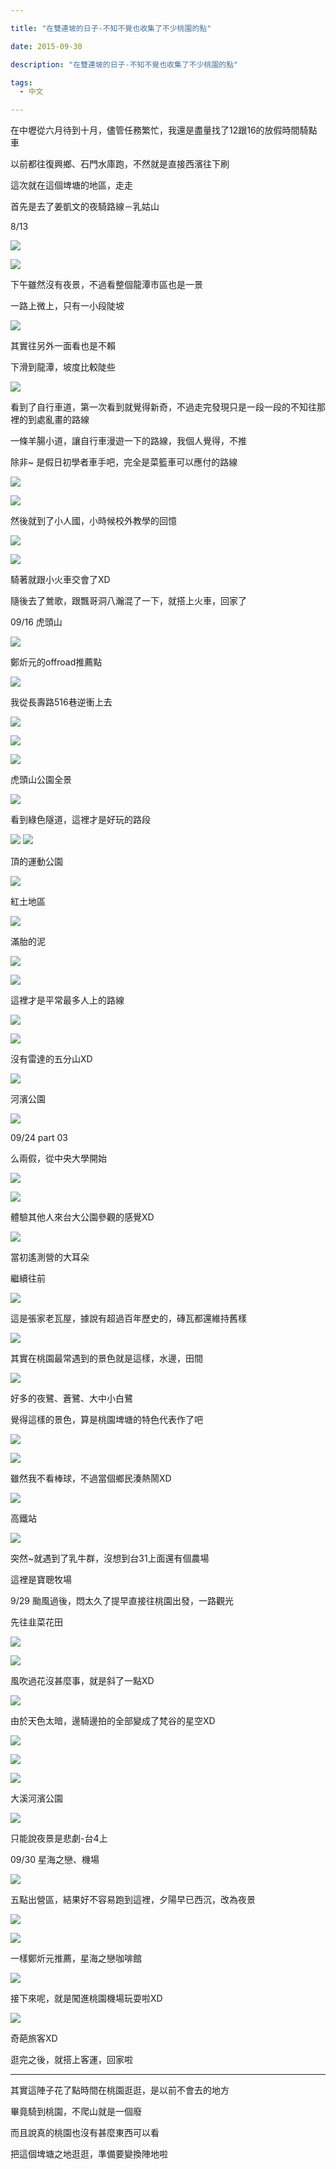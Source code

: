 ```yaml
---

title: "在雙連坡的日子-不知不覺也收集了不少桃園的點"

date: 2015-09-30

description: "在雙連坡的日子-不知不覺也收集了不少桃園的點"

tags:
  - 中文

---
```


在中壢從六月待到十月，儘管任務繁忙，我還是盡量找了12跟16的放假時間騎點車  

以前都往復興鄉、石門水庫跑，不然就是直接西濱往下刷  

  

這次就在這個埤塘的地區，走走  

  

  

首先是去了姜凱文的夜騎路線－乳姑山  

  

8/13  

  

![](https://lh3.googleusercontent.com/S4FBstOvKcowkZwwN9b3boBCmX4QImZk4U8ffEzoda7_lNARhUXZKAExpQGPLRcOmtTZvb4Zndt8mJNmtXbIyszJur8ELncWGN1VgmrzTxZZmKnEQSGRnVWjBqI4o_Uv7ec9OfKdL939Kxp3othchNUgNyQys_MrgRcHZoV4VyNxAxQb1dqQJ1Fy8wCTWuJINY_4Uzcm2G8vCkjdEm9Nn8l4wA6ceyYPzWqdOerTUTE99uLd-7eBMDPWxt38Gt8ltSRUrcr7xZ3NhWLkyyrjFA5avxSACzA-WdN32PmW6EUwafMBotnqyzLBaDrd_pZsXNgWHza3dz0I54IOAFMk_QezzLv7CvpvnQOfYIR9GlTIY0h67Tgjdx0n9n9LkUW2YY6YYMZSyJIIuox0Z_QKpa3qQ1lCBRbJLv1bPmSVLXVnClumCRRI4PNn2yon-ziBNChgY0Yj6nrNVpNZBDx2QVjcUXkpxusiHnPJcjYrs6uv0b1Ftd3UkUYIrMEdO5SZMkAaPOSb-MOu7_xeo2bgVofv4YhiVr68SROp96NaujE=w1366-h435-no)

  

![](https://lh3.googleusercontent.com/gw_NVTGLXGiVP_EWrBIfA2hEXkE3kusomsluCrnEJ7oHqxzcMw1KooKxu0NJR5RssWTzvNSxRqlvZtADkvA6eww3Ip95g-mcXTl3UOZTA0lMjeL3zlOnL6uR3yGzQqIr_WSx20PaeDqbSe-8kTBrcJ_k3LJD-Mi3yDAVWx0owg3sqIa5A-dn6DYFORHW3WgN_lwWNFNv6cwwwGvC5bibbXOBE5Y7_oGJgpDGk_n-pY3kNPCe1S5ell61Wf9BtVwmESsFkJthfntQNk0oy7Fyqyx6b-RR-c_GWXv-Qk0luW2yWCAc91T2NvGFmMALU6bb6_9Et-u_8eMsnx2d9uLD7HHn50bkCfDKETRrr_IZAz8IeXCxLgUU9bZhA5D6muEy0oQPtIkQgZjZH02gxmJdrESdb940Rv1YaqjRdwikSJ9tslj-v6mmZRJmY92lwvOSF3nTnKFWNMpWpIMlyg04qMaR9mQWyh7mFUAsoY03ZFPSxwqrtykq_oAyZ82x6n0f4fADOucL5u7c3PqHR-1YCeaOBvxiDXVWv1lyzqfmMU0=w871-h653-no)

  

下午雖然沒有夜景，不過看整個龍潭市區也是一景  

  

一路上微上，只有一小段陡坡  

  

![](https://lh3.googleusercontent.com/xSMmJd3mQ8QfQJgnOAI25GswKDqIgxAtsqJyyxfGwMMYHXSKu5CI064VEaXPyyBqSuuDUHmWqc1dXzWDkhaz8_wiaGOUT7QV-13ZAy8Y7obaueBaD6eHqOwZ1HW7W01Gc0K6HzlKu9RYHiK4NAchQo2OoC0cpI1o_pwPZgxD8ZZLZ27X-CbHIQJh255zeNfA-M0weOWSshxM_q8cxz8IITfSiU89HgRCE2hIMTQp7cGqkgMIPHesYpfgsWulqR4DpmOASI0jE_px8fbVZmZHJUTamylO_i6ciJyYb8cihGINmvunsU8mNnR6z3HrUmhCNKY56bvdUQJFmsPpZ6uoysY4tOXBknk9bVdgHlxfbRL1LAQZN48dx9Hdc0S6FohykW156M84vfcRij7BX7YtLaMGf7ZVjq43HNQuaRPtFRY65UkdAGGF81pZzWoQ3y8rnwgnk7mOUXuLlEMQO9kY8GymcwDc7XFa5YkbC0CBMHOk0O9OSRPE6txdUOkgl5TNL9GSufk8FsTZleaVUjJ3IDVI4x8I9fYN4-7yAr0ygLY=w871-h653-no)
  

  

  

其實往另外一面看也是不賴  

  

下滑到龍潭，坡度比較陡些  

  

![](https://lh3.googleusercontent.com/gBUnnm3RO06_iTI4fzKA-iVhgchZc1xvTM6jXAp3SJ_Pn6tIEcH-A2spFirAintPdBeRqk4Z_gvljBYVnpUnvs6u-_gVQniEwk-DdZfPIUfd9kvCXVz9BGY1BpEFnOZfpHu7-Kfazua5kCCIFDy1RbNOBn0i_yemO0OhctLe04SVG0J3nCeoi_aZz0inanTTHTVz5kDGPu2im001UMIsyl1qqTTJZgUtNrQAU0RA-iaJnHnfqABc8pcc-wDdjerVPhL47uMQA7GSCIpH4rbTZdcReG9-CGYtijGXwztZJkRD7ZQK0RynWLsRmZXP72ExFQDImemTzYqiyZsxtLNMBcPBwsp-AweTQXjbRoOJ-k2wrld2DANtrpsiY8kL76-yoiTxCBmOps9e9EX95Y5FVPjb3In5AaIU6ByYaIQKqyHAd5xvKxWr9l8fiwtYdIAi0LPl_31sAdtPDwoeZJBPZ2h-Cb-ECGGrWcXXFhlTLCLM7acghxYk1ed3EsYreRkkWfInBC2NGMbkBcvy_toCzbYL0JI-waOXzU9O79ZW4Zw=w490-h653-no)

  

  

看到了自行車道，第一次看到就覺得新奇，不過走完發現只是一段一段的不知往那裡的到處亂畫的路線  

  

一條羊腸小道，讓自行車漫遊一下的路線，我個人覺得，不推  

  

除非~ 是假日初學者車手吧，完全是菜籃車可以應付的路線  

  

![](https://lh3.googleusercontent.com/4helk-XW7M-ePUa2uu1qpBgkXy_dKMJhFM-4q5DojdNkrVPJxRjgbD4Np8cezqkC_ZV2oWYZRypGkUnOpW1WA8V059tRmRMQvUNYOB1ONIdlusw79htNgxn8XWZUdunh-1W_ssmSfeOQMxyHtVxJRtLeSf6_3iTaTATPoGK0JyX7nfG3tnYc1UX6pN7_BrO43NZ9RHzX_JrD3vXmbJcZgFm0kbn5k0MUlU3q8pEkVUq_myLy51lhR2F2r3W_hKJebkSK3rtu1MiTPRyAT5Fpy6qvKLIK1EDU6-iyi3uHoy5zFfiiaNnCM82EAscQ2qfnyfYwJ8OncuELWmj8hAyP8EGdJ08bPAgtS5DTkTCQTazDWWW3xcTIJQpJBB5Z96Vok-oayKiVDam1tJLvh6879xK3BI4lt3hSmv-9zSDX0r2IQJRGkIyKz6ebOKimizrTexW3mlq8H7tYyY2PW-rbPooI027oFv3iaAypu04zmC9tnVRAdCm-OrCgHQlaC2UtYNCwC_iycfKAIrebkQdtACnv54lrnOjaYYido1Lvovc=w490-h653-no)

![](https://lh3.googleusercontent.com/m1xdGnOqR2G80KPQZh-OFH2TKRYQb-XtbnY-0rWfT4iJLyVoxY4eTr8kJKhn8iqc4vB3wenuV06HSZ4vh3zudw6wipMvnzuxNEqWFUpeGXmK3YoVtdbi6qMHPAmf5gtbqX7Z-SruLzzRM2lqiYUQp6PRAlBjppkEyBRTbEmUgRij2Y_yxnI8YIF-RxUhJDWBgv20AnK_DqmndUqayykTsh6obT2q5ENmwBOoc2rW-WUjqcSeB0tMnN6zRdYzZTpotgiq0nZZAj4PQrwht-_j0Yb7koKNHulCEmg1aqUZXaAEc2CTWSuDyNzGXBvcRE6v-LWQ__VYM0xXPFKAgwuJ7KIQamp2MDn-bK2JpCyf8ryScbkuz-AYOiGuY_QnFhoT6-cgOAueyfhvp_9OPNqzKfs9WGdhWHwp62mw-fiZ8qshABsCEd8wxL4Fh1Pwgkr4hrj04NCUN0inixSNPXbQIxOsFzRHHOl1k0bYyQS88Cy7kpteD4lRT4XUK894TsvGgxh5gV6Or_EJPZErWVn04qcq6sPXR4mQ89ob_AVcu-s=w871-h653-no)

  

  

然後就到了小人國，小時候校外教學的回憶  

  

![](https://lh3.googleusercontent.com/_WpvLGHlHjBioWqaPq7NMSuvjxJPfRpEDDTgUMiIUXJ0fveCdXB7pRSMS4RTQBMef0ttJEAuw2Cr04OIO7D2rxFIde5us-3XjorENiNzLVpk491gTGGZ85R48MsLHFxnyjxai6n-6mSzXhwyJLRUMSkNNf4cEiSNzWUZ42dNI7Wa-fZSqpHeWphyJIxnx4CcFM13M2K-uFLWKKfzLuRlC7gbi0i4M5w8_QGp6BUUlpYaLXQwlLTKNG7Ag1JPMt89pyy7vPw2kHwvX49ZEPY2WB0e--qY64COZCZ_lGHjwMSNLMUvr67ZFjt41cF0-fSHGESO47K3-oTnS7bQ-NPOv5kHusVRbqVOM9n0E7fRNyLh1uW8LJelIG6gacK_8TFyjFcPwfcV1V_jCriI1aUqpGG0Qo7m9ghV57ioW02m5h3n8Fvn3p-VCfknu1EXLhD1Ksh_M4gRXxhfz66cviaT1tvfR-TRQfW_CvJLqyd8aBb7ixB_WqbJSFRH6q0KMDwDt6U-wwiZ48ct_exxxp-Dwns2QgLPmO7FrckqGPiJaA8=w490-h653-no)

  

  

![](https://lh3.googleusercontent.com/G28YJtwU2RwdJ514cJ1yM9yTz9rglFEXuWnf05Y250gheP_f7M7MybXNbVUHYMmNWclNpNdEu5YQRP4Xw8FAU9clr9bkLavlplhIDr2mZJx-pIQrGsZNOBDh1GTxlYriBjBPj_JAmh1jMBMYWd3Hdd0IHjdG48UtUVYHvrXbeixHGS-dRe983q92gzh7lUDhSNT6OJ4ewxkjdNazpZ87pWOEA6TBF5laFUCu3zHLJuv_SYQ5tYcXuiYksiKTXkZpC-_T11NZjVPNNuG9zviVP-yHetIJLZc11wzUTdjUnSm5gNoL1v3a08PUXtFS9PB5bsZnWtkvKwBXY54gSnXo-G6pYiXMKRf-aVwbrYWdfE7k-BKUvKCmioxwVl1serMLj0xeLqM1ROvHEaCUczC9vPJ0yGdewiZotGiJ3b-rhkcGr9_Wq5eO3YNZ1SR7G2rz57rW35Jm9vpe86YXbg7EPD-L37SPk9_tCmt4omTzdQ0KiJjL2VoK0gq1wMJs2pCwpd09QNTDjRzoEwLs8uLx_hHdC1DM1skM46R49oLMGcM=w871-h653-no)

  

  

騎著就跟小火車交會了XD  

  

隨後去了鶯歌，跟飄哥洞八瀚混了一下，就搭上火車，回家了  

  

09/16 虎頭山  

  

![](https://lh3.googleusercontent.com/0G-awblMQa__oSnSVqwnYMYHUHrkzvI5Gn5bEaFLKUqeO-zU7aKn8qm7p0kbcmirgUQdthmNlf2FS9wEnY9UJoBBbrS0sK3jDNIyF9igbUe-EO6qtgGlE5nxOrNVVhZ3M3CON_UB5a_xkffD6eAyKjiixJLtyS2b3exPM4qCG-GNOBJw5zAqfpS8wXWwxrPQ3Z_DNM9ZripaWkzttO8kwKUoMl8vQtRFwD2NcY8VkosWlF7dhFn_dhzrJ4zrbHdZ930WUamkG6zl_-Kc5HuO9sLWEkT7x5qUjlC5wQ7fGzVEHR1NMra77J_ZyRtA3TwQ8zIQK__5QjxdO_zVKEW_lSb_6IOcUuOSxc_gLaAykRP_tjyfI_ORZVWxZCbUKezDQvDZx0kMaRqYyTSbzY04oKFx-fybSG1uPVVYGJ5Y1Rx_8sgWu27kRrZxFTeXE0SWBkIttXa8oCncoKB60vBrVyPuYictX6a1rLSIzfYLiAJnjoVee1bjOHIkaD7oWzjZuYpYVp4hk1b0DpuZjBRLq1HphC0sazQUC-7Gg7DwkPk=w490-h653-no)

  

  

鄭炘元的offroad推薦點  

  

![](https://lh3.googleusercontent.com/VOLS80ACXbpJlKI1H16_7-VehzkifACnucA4F05vkZ1JV5vyokcDkaugJGxRAFT6AvvvUDwTOAU-ULGL_5esFUvqQ0cB-1bWSRqqa_H1YHh-1y_GQyaaLXfjmtHTnCAsxZOH0z2IbR501SkcEOE89lKNZyqEiM91ws-ScgXbf5bGPW2FiA-L7_LW0QucUPPcmJEyYYWK_TsPP6ErW34Pu3J8c-c9g4ilJRjwntWmhB7MgcjVsJVrSdtxKKDaQZNG_INLhYk6yuNp_NUv_aXBRcg3y6KZb1p5nnCcnGYKMH4oW4VshIevMMn1_cczu7ZV2mNIzzkqkd_CvdaDb2zRp6VVPiJVIRz-1Fqz8na_istSD6mDTP8dOxMBIVH_QgyhpQRzOo953LJiBq2pVFNbAvLWWaenvIqumKIOZ1fIresMsETmx7WAqA7fInH4dIqg_3FXMusaed_X9kFX4LCQdAAHOJ3HnXpITK170SGNwL9ZQwHvW1O-m6JDcHkr8shJUGhZzDlgIqPpVRVJzS9cNxW9GlEeSpvHLRIssUrb6mk=w490-h653-no)

  

  

我從長壽路516巷逆衝上去  

  

![](https://lh3.googleusercontent.com/Ax7nwj3Pu-XYp619MHP9_scW9CQGgLF--pjvzoMcq_7b8-FN8CfA12OGU0zlZtEQX1wxW3DM9n63U1mgLngq-ru4AJKVMIBwFjPiCa2MN80NIqVQfLp2vnp5saWFWXbB04AD_AEj-AFaKd7edjR_nYqmcocn-AvtMol_U5fCdeMovzu7lrmSaqMbei192XLZUMneaN6kTqCEPlZbMBrtxZPGApEgR0BYO8DGoCtNBK4SScKeBDbitkMhmy4b8YUEhvpAbA4CBAy0aqIfPzoHmWT5SECH43JSpJ3q6rNCsPpTnMMY2Xp-9D3id0_fc0GavisrZtK2FTTd6S6EqQpjYA0fbIoebuPXyIoTJxVDbE85JqJa6b0ArX4ltjIJcNuXztYfjD0NNLvopl8XKqeNiGHCIXbimR6Ih59-Y98lnIYxBpiA7Q1g3z9QDtGDjSlHAGqXvz3VG4VJoZ7-NfuCeniC22FC-xvptFYzMSVJEcAP4zYJbliI9FPj089RS1e-IefOxQdyKsMo7IlON3oICV2B1wd9OuHz-T_LdcCP6tM=w490-h653-no)

![](https://lh3.googleusercontent.com/s-baBx2l06xeBrZ574QALcl0bCrNkwuWoZze8NJjg4AcqAPLFVBqHTAasOrepQLdfd3NF-qOs1RePZm_9wQpCl36crd0Nxd1vemfUTFJ3w53HW2Zy-GGEx_uVSZlb3t-EOPglmsLZDTXYH2LULWt8enNoguQThntZvAHM9JTGOMdJzz5ezl9-IuuDvyeiYj_S2jBUmCrAJmJhR0h5RQWWx-bYT231tmjZXgcT--0LogFV6NQNaHHeqaZr0nqAkh-wY_koOjSMMA9u8IWQwJzbjoM5VkfZzFc_5W9uhpM6-4NyN7KvJuLGyha72c6hTmjJBYbeOL5bYWYX6eUIC4ZM1L3ailbaHErn4kM10M_RgNfTBNTxR73xGBoYPJOaG0MIRs3ub6mDWjxsXjcgRlZlv0-OGpk_ZJoSG7bu46bIGBUz8v4J-TEqw3DZSjUTzK1NQgDpfsMj_ETcsYVAEeH5dMOqYWciWXIzHhOh9cqkoW3TgmpeLJrh99-iyvRvsbtpsXsU7TliHF0FnFq2VwxYlDWEqWPQNblvCtYLaZFnyI=w871-h653-no)

  

  

![](https://lh3.googleusercontent.com/R5GV1FWvPGALUB4gn1xSCYZQwvFNigt_TzBinXEOSuj06HCz-I9klE1rL43sPhI2aQeez-f5zBI28c1y8Bq4crez61n7dpAwfkx7GUkwKnGNeqDSdrvn8uRaZSmpH2j8eOPWjItoagebhx7DxPoE98bOQ98pw-GR80Dq2hfV5BDlrrBL2p9rGiPEIqSewHltuJkfl9vjTk0IoVd46I7A7Vt6ReAHtaUonVKDjPYWXRbXW9Zn9Y0U0asiipgBJk5AL55m5CZMbHPMKSCCZCE7uf2jAx4A48BE67T1QjSdu3xleF_vX8NbmTmPR8YKQvElnc0lqr2EIX8h00AeoRzwzgU3lwiYARXVfrtezWg5F8m0zohAvFxdHlmFDhB7k_vp7OtQ_yvAKiKMASiPjinjw6_QXB5d3cddCTcshGayuM_bobS5pYz7ddyxL6SxTE56Rfmbkksru_epCI2na8bFVIGZUivrnur7s-EChlRNrMqXxbhUDt3KOEnmEM4kSODFHZ1p7NAnrLq2897_wCWzWs0D6Ff9oRE4S2gZBPFEsmA=w1006-h285-no)

  

  

虎頭山公園全景  

  

![](https://lh3.googleusercontent.com/O8OOIZNyF7njxdyInv4VRKw4-7RWAo3Hgot7-nWHJYULVLKho5U7x4cH5BMHpOnFJB3U80qsUA4Z0QqoZY8Ydmth5RmpS2tb_jLTKkUXX3ISDTSlXjOqBvxJCcVMgVBbyEgftAcIR2Hu2VCVJEPsn4IFFwjnS_vU-ykSUxv5bawCLWFH-gMbxxJxPR3Zmj65CacIXv1L3ShKxgElbZiGxRe-ouih4LX8hiOS5baTF97RXA_ukXyILhl2O45iRn0oP1M9np1AsXUdbm4uUg1LaiIbWrD_ozdjknLlFFB_aqAaLaNsje_tj8TLceGHLvB8b6puT52IDUy7sGLsysLSnkEoNMLk_kkNstAfutNeTjN6cfrbd-vO_HnDZEVizgFvHMPkfE1ESqSh71uNnIQLRLMl33wC0FVsaHJBEvOJNEpJLab4XYFfWTnfnB6pOCJKuJFAUAdFlbYqV_1lUxgh67y0Zx4UFZ2itdKbMBNtrrUmpaGxIsN0KOKwCgrm44RAsE2V-lO7iQyD5G6pDjt88J2S2UzpCn31iyfC8oACSjg=w490-h653-no)

  

  

看到綠色隧道，這裡才是好玩的路段  

  

![](https://lh3.googleusercontent.com/7UJtSlY0P0sTp4lePt8VOppk3FHxzYncZYFKVnfiDCFn585Re0aEnKSeEf5_cdFGKZ8RB5CnACokjfkH92hGDD41pBLYzWtmuPb5ol6GvDJPi95uM_Msyp9jPTr15BF5EObbOwwasM5ng5WfROTU8YtvsUZCTXX5H2wEKsGYo_kxFG7Wro8fkkQm8kf4pkKxXBSZ2fRCRu7ikksVkL6Tn7iVBCkv9AxYAYfQcvW6LmiRB0ikiQybl4f7fwlDrjlwyO_10J65c3P2ynrEvlrDICNLJ_M_kixgrLfp-Ns6KRXz-hIVleH18n8iUm6ws5y52VGMRyGwJuqgXPHAOLHOHSlcsmhSmGlMMH0xCXFLVJC9Xnk5SaVZhXlkES4eFZ1nUQrCqfp1tbgp9ZSycgLm9Z5WbgbhjDrUJAEINakPvJpQIN9N3bp2X_SVLFviTulivOT28taDfD-Wl7Pd2reh2VMvYhs4ntKHnBNXaJlooyM48KBY_KZ11qIQQjjNHgso3-iuqhHMgAEuJvm2GVRZqb-GurJizRBBlU-xhiH495g=w490-h653-no)
 ![](https://lh3.googleusercontent.com/1Jz-jLcPQmKptTmX0tNkcMzVtXhrhyMnWdDhpJsmqwPdlXsLHHdBZw20y9QD3FnqoAlnZKuk_PF-4YlCVONPwohiECJhibz5UAZ5PfB2IEpaLdWDDMxnf5zdoPZKgsPQ41Y4phxXaDWxK3yhFPCEcrAf-CKxfcVlTAhRrHuwi964CDtpxmZFoLll0DXcUPWVMaONr1cOk-I0Vl6gQB8HPFpjdnNGeqq53eqpJTuPtDvtImHoLpXNfIScLkYfV-V63CNIjszOy5qtIEiOqfJA5N817U4NCXzjuhItjYoC4kM6Cqahq40AaDgZu3NtKZJNT7CldRbK39ZkXRRKGa4UqhtpDu0ycYL1lhySA4CW8GJuCbKhySIZ-IFEF4a10RztB0WhQmc_y2bvVPnnOV4GKUCCumSMmY0g3gpoShkYER4ES5hHRMb5IoZaCnaQwuPaWWOfayIquuRskvk3m82R-WrtS3bQabxY0Iynke05RZQFSrWLWWlvIlaPYShDq4rV5fthSzZkuhd-IUsqNufJjG4ZkR4VXiacqRkIt7ljNog=w871-h653-no)

  

  

頂的運動公園  

  

![](https://lh3.googleusercontent.com/qiLQ_VONL7cLJRLBkkqE15nOYTKYy2SS7oieO-UpPqMu3Uc9Wn3Cag8IiqTi3qL0udMTWmjiCiQsYN3ow5Mfu9DRuoF8TSoDQb5OoxcUHtXSqYla9u_4VyjuBE2AT3bwDO4bKtyc-X6fWzqYvvf4LrACN8HyfTUHUvGWiLghpAqMI8b5ltiCTwo3NMfNfvMmmF85e-IKlzslzWOf63UcQ1ZG98KYc7hekpyxQneCJavzbeET3Kv4pMMoCIuGoLRK7y9LJsSCfsGNGp4uvlRuA67VQ6VzaSfmAKc8GGKbts1jKhjOT2UD09_eJIQ3dU-_GmzdBfED47ZA_IeHlr-fud1bzw7CM-blxXfNPRAyMujG6J-L2WrXIMh3-g_poDZeV1WI3fav2efQLVmhqKevuuE41K0tzjxWCnGRAZivtEMWjlYtAxEmoKUXl4_97n9_U4h4vU3uj5nYRLijAvd3tbU-f1oYI3wzZgl5RAehrquzbVaaZHLeqC0lhsAEvNDV2LMYuJ-I23zqr15wEPDRfNwe8cSlo1pjipcfVqIV08M=w490-h653-no)

  

  

紅土地區  

  

![](https://lh3.googleusercontent.com/r0OyN7YAuzq9A44Sux7X13vcORPTGO4y9OeJM6ASjjMsRW_YrZlhlDjktg1ngqq75Z9FQ9gwNPbe3zNrM9CgwnRm-LYHME9OdX04rItX77TnKdvEGzAOW5rNi7u_RNaupL0rQR4JqC-01CjVBszwzAuiQO8AP0NIDs7c6-erc7gyUazcKPLk1tH3fA0N7L4KII6iT9P72qYSx7iqbcnsqSopLnlEz1nkv3Puz-kZc7Zd2UvL4yv3j03XtqKu0yrelOjJG7E03KFp9EAiPCL6olw5J9rQNo4X_kQ20T92zWG6fMss83jf73sotpdnKQNBR15d5H-YjaDiz17rVJ8dvOeTYRA077PlhM7_EUrnYZSpSJeaqDSRIGBAQk2w9M9fiX_RMfpzziLJAZWWY_4faRHDFeAai1H6LLGd1U_uOqk_Itjo0CjHyp51cOlnxDQFzmP7r6r8s6OT4y3KAiVGrZE_XgPIrsLPHfuGcr_mAiMlRgoIguUW2Noe3Z1fjqdOuzMbE84TuWQCEostl_L4FvDvzBrHaQoTf8iLvY5AEgA=w490-h653-no)

  

  

滿胎的泥  

  

![](https://lh3.googleusercontent.com/0sQ20rehPL8QdFBGb_36qwDByQAI1m1iKnxfmSW_cfCk8VvGgC3embHjUZCsyD_XxJOJnd8BhvawhxgwsWD4T4T4EKtgwkMfPvddEFADlasruZyxAov4H-zcgEeLXdyCjF2hxbAUW7qNLtUf57-NYC68ybC2XTqBcbygSA1sgbvODLpQM0mwclqKV1EhZPtJL_I8VP_PS1UAsokfV5SVwN9-2q_5jqf-Y_DPv8K0ARbLmNC4Ol12-BaHJWc0fYqll2onVjXpVbV3373fK_J73mEyRvtZD4FXDspi9gxVrCfob-008vexmUt8llz07YGA4G8G8KWvghPEDZA_fq9ftcR4N1Gv7QeeVVrDIE0_iiIEci3ymDkC7ivRpPpegea53AVJadGWp3VPplrZbSpgi_fYa6ao3X1RsrTtbUQFTCHL0SOESpSiOhGql4vXd27LKSP_1Hs4Oi23nsFiG41MZ_G3n3TCacFcQ_w68Vrb31eMbyVuf7W2a2IGz0OfoXwdg1JJkkiIUsfqM12H7r25PecUGnenJ3RdLEK3rZkqtCQ=w871-h653-no)

  

  

![](https://lh3.googleusercontent.com/__cywnJ-ytg94aj-6Z8aRB9zwMMiIF7C6HxbwobqFlVSgviUgjBBskD7skEPT9yiEyH0xDv9a8z3VvoBPtHVeSnZrEEL8AT3gSq2ohgx6b7d1L_GwnM5Yj4jI4tkaIJvH3bUBsLm5gYa01flHEVl0Nxm11hSYI24M-AZtUyqgeRIZIO0EIhnAnPfKxA7An3JqeN-NrcIuXn4XDeDjsVU4bLLuVBZr8862axnEs28awDrDOzbeCBn4vbd-emDcls_ZVc6StZWeWxe7y9_mrsrtDd6bGqqjJ6DGjedt0umMVNNrczxeyIRKzMWWNaoJ_qsqrJSAPv7OTSDl6jNB1fo7gziBeFWbk18hNVYYq4dkzvrJGGv4t0XBUVbfrUpZUljUjzayk49AyP8uuaNDmqNUx8I5w_o7YFsEmvxYTVUAyvS9atSyn747Q6NXGHIZE_4Mrc1AmbJ2_SLqNehBMkYKmNHLSF1o85J8zB7XVLbcupSnbDcaG_WsbwA0AJ2SGmPClVT4eBUMZr3BSrD_u_eehVHpPo32yrodTV_PtPfOQo=w490-h653-no)

  

  

這裡才是平常最多人上的路線  

  

![](https://lh3.googleusercontent.com/NQANV7yqYyF1RLnFcZFpDTy1fh2_Zv9wojW43RoXe-jiwc1YbL4RYIOnsjTl5ipobUpHO3A0SP59vu86OVilFPsN9rvheDaCSCEIVcT3IPsVfMtvAd5Vvi-CFFNACkLN0VxniOvLTGtnRclTZPADWkIy3vHAYWs_-4KnjQtfWm8CBjz8dZQN440LbHpbGHjQQAsRDnSB00RUtujj0o66cE5igcAFINGANhZExv5r7EL6gbl-k704R9GAr2SSPs48k16P7mcbLqYcZT0eH1N1XppqaG0jSumG8UEKnrWfEZsG63aaWVfDksU9f9GTPKY18vSs5Qv8l5yKPQ5egGJbbX6vGbk8lS_k1PQfoDAUzt6wGES-5fjzHNHzzr-eTmY5wM9I9Ep0TYgbBRPuX7DTqO6EK5VZG3sYUjAvu3INrN54Jmc9d8Vy0C8znXElNtYiKvcXt-_nLWA-gIUm-xihwS1BYHbgCEl2Exyh1DSzXLt8W7zh4mAYubzu-yFd7_YvxG15MhCW0WVSmM7kUcLabyUtog2CDJxoZP6sngl-POE=w490-h653-no)

![](https://lh3.googleusercontent.com/cbgO9agazrgI5fdjhjx3b7LYiGCJFsD_1iag-A_jvhGoR_-RnBBL1AGQWhyMlmPvQkIjEm2RFyMPi56MajEflkH2gHhBuZQJdEWfRHUzlQJdBBgsXiHurB79Zl1mOed_a12rC9RkJoiexx3AV5VLvqvxPzNWJ9beJWIQKTuLJYQXDrZCWNjIZVztfTjE0IuznRTsgYtGdeKPbIQYObfVXTqbwKavl4fSWVuGahW71-_tvbpLC6lgw3ueAwJCnrq1cXk9viy29NZTHh6hRfjsIjNVNC9KXJZQEi6-cqJ2TQtSDpgsIN_zyqoX8h2_tnUFEvXkZDDaNgQ3oII0KJ4s4O4dar7PGNhSR2-77Rg0yj8aGiLgaJgOLwlNyV6KfE5FtPyWWvgODchGYrSoHT5EopTKvy9zmsslba5kinF5NuiTyX93SiVfWcrZK8Jbvufm_eWIfyQRBIAKUueFtScWGWBXZjQ3WJX7RbULO8jCtbbtkjqrUyvthOV9U8XWWA6gKpgbiF3PAqIxONTHXHvhhYz8GR1yq568iEvpj7SWzXE=w490-h653-no)

  

  

沒有雷達的五分山XD  

  

![](https://lh3.googleusercontent.com/F1mBd2JDfoEjcEmXdgYYjQjRUa47_4W_tS650mx6yRq2Coh2HFhIg_dwjJTzqrZXQZaEtuTG22IodmUG_8eQNkBTv1IcM5SKIpVIda3V6ufdUoIBDDseOr_kd7C_hIReSlhGxOpBgFmLhEi1eWZhzuNRBlaPUtL6bIpeUZnJiWlUAyygzwLTSk2k5vBZqdVjXqT-K1CdQQ3p1Z39_8lcJFj3JyJp8v6pHeUNyDyaXLSKzgw0yvm-jhNip2JAE0LSS2rN4wsFmP6QhQAi1kCDWCbtekeO61RmaKIODs7Jl9HGnUk1VD3eGL9ZdMu6eL472RTjL6BHfStRYKj2YXphWnZvdbii9LkBq71xaJQ7j7rSpQWxNGKRibsY3FXQDNh9EF6kDwXxsqE_z-RBo8CX_6l6dDiIQpHRyd6FomBITpZLemCGO2NSamqFlD4oVvuz53z5IP7R8SqDKgZb77nOUNxfuk2zPtGCX8f8rrEYXmLMCtpa-voJv6aObeDHhduaPaCLVcmL2xDf5NG9SyZyJz15C2jTyYJ1aW3dWEzJsQs=w871-h653-no)

  

  

河濱公園  

  

![](https://lh3.googleusercontent.com/3H3rdCnbYwE85d1EfOdhgXBmNXmQ7usbB71r9u5VjsUhIsT0GwQrY_iriYxu67oYcIUw_WV__Sph9lWeIOIXqrgcOVcSttVPbuTDQttRJw84zEPQvKj_DRZ6SAlI2wQ9o6luDRGHjyJyhNs3pl-G1mRZzTThl0KycRzcm3_UHnG2pCfx3j_J2Q1p5JYYCovvklaSIg74X3iEUWJUTm0mfFZ790y7fnOcNLqsKc6fsVlk6Ly_LIfsxPd3Cgb6D9QiiiAqRI-s3HB7q1TsdS820mSssI30Oa3JIhETCTa6co2Sqs-GsO6jwDCJGFHnFb7_qrwSafO98bLF1PbpR_Ja5JzwvnnfqvAXpey6l3Pymy8mTaJbiet1c7_65p9d-pvJ4IQQMFCdYwUm9yF5xHLu4W3iDzYIyt4cGyMx5E40HVCPOLpoTJbbewCT9mFd6PLCYdESJo7LsSU2TzeNev6kEcdcgytF1HE6Nz1YzNMw0Mub65g0lNJBlNOXU_2a81GqdqqWpRcYEY2jQt8AuVCfO6pH9sjBtZKJCWlBRoXXpJo=w490-h653-no)

  

  

  

  

  

  

  

  

09/24 part 03  

  

么兩假，從中央大學開始  

  

![](https://lh3.googleusercontent.com/eiIIeTD79S1Mv8PERnU1Q9Y3htpQBz38N8ssRHzv_8mIg5XmQ3DRxM5GNjUF88_X-kzEeU1WIZAgD1gyJ4GKW8RXoamSbh16FetUjIScmju6hcMlKfxtlihJAiTxTLnfoGL8Xd6nGaE6WX4b2vTHtkxOVGHYJHORYfBxMiFC9UWaEySL8k-jXwo0B_NVJf_j98CjVKiVqqPuZeRtNqHtmoGOQPbXM2Y0ID0XvEybuf2KZQfZNYemb5k7FxM317NMp9LFGV1mRwLiI9WRAdJR-HKni4L7WYW_znj8oJGuwYdSfZ-cheCZl_DURlMoiQ3tw5F104I-pSB4V0DUhxPZ8HqsAn7FyFMuW6gDWK06UxNtoJOf-QCTnbWZowUomXkPuwvXqgDTTjXQFTR3SZrwLg7LDTBhpxfNsWSXpNlOVC-whUPuwh7Q1XWdjBOorolTZYR7Q5BO7kusBs_mvlNqe04mj13cPXpNwMAAk73OM-BQvuLK8k-pzr6LpderqxoaubTGqGlTB1NPVU30ODRSsBJniTmsB0ICcY-03x6WhaI=w871-h653-no)

  

  

![](https://lh3.googleusercontent.com/OdQKtBVoGKKUAjcIju6V7p0XaxiKAu2TDSooR_-IqnXDe-r5xtBrN8KRMW0LYaY_rCSauCladGFDG1RN50Q-GUwu8P1R4haJOF2eHKJyNbf4vhamDJY0nK4TvysC4LG09XHAFVrS8KByUeOj2UWieb-QD8B4_BHKxyOQJ_Wfdw6zmhhJHx4AAOtxjD5ppWD6cu0Ha0q-uzSVzuuT1E0rfQYTMW4ZZU0WBZq3BuDH0OBdUAgB1SOMx1U95ksBWgQoTVtr544TPppy9TqRXXYI7gQirRxm04LXgjCht0HCrcK3dMULVkZJvlrMRMcb_NhsaqpZKzRCfIEospojzE4NLO9yCRDYPK98fb5j3Ujv1flO7pxfCz30NKEW3PuFoW4iak5OQ3YcPR0QCVBCPJkDJi51htOXAuOxGwPky7KdqKVQFCo9SMCwDyVvjF7W6_fw1tIzhY_KP1DMXOYTONbI0mmnHCXWbdW6zdAIZ-hKE4FKCch4KcvdwFZqmlRaT62ECJVElXDDE8r_osJR-cTvVoowCV0smags5yEYPy-Py1c=w490-h653-no)

  

體驗其他人來台大公園參觀的感覺XD  

  

![](https://lh3.googleusercontent.com/aoJJnuPSHmTqdYBJdrRSgmsd3t68Wh0x90vYNgXbG9aYaUfzoL6SYY0xzFXK5ieKD1nCkr2YAdFFCEYackKBMesf13fRYsjdeKygA3G4EP13jVo_9oDsZEVHGAcP7tfAYafyGL3_maU9FCL2EQV2UyuyJWChkBqk4jEpmbqws6CbM46-MXg4Ci6dbJ5C6arnwLyZdRZNGpuMdmlqV-Lls0BqzEcoe7_PQm7OJuhCc0ngtEtc5CliBieqpU_OVTevgsR0M1WixsT9kW6fFsI96XynPs4q8HOIY-bOCNJwGQ9pG02-RIEPKpp5EXn-5Aza3uporcEXC-yKglONGnL1qWHiAkGJhpPN9yqGmtxUPcnxvzxNkKMNgj8nMnfAxTyzzUoXBQMXRQh-r_tmk4YyZ210Gm3N7dz9GE41XyPr2djXar4sC424MpRmeEQPYPs6eBW50nCdI4FW4BKTdpRY6akDVZZz5qNgyBR_xcMYTZyk_6OdG4MmxeZDrjnM0mGzrxp3QkJiRHRNXClldcSW2Cmri2fFzO1poJwitF6ZsdU=w490-h653-no)

  

  

當初遙測營的大耳朵  

  

  

  

  

繼續往前  

  

![](https://lh3.googleusercontent.com/B0LJ_gYQup-JywkAd8L8P51yVnb5EaZDNgPhvKYEYAE965Tra89HRlq3IpgbchDbZoNUrCwelcnhdTaUi14qVjNYuuwrWwGh0PgcDHO0nGwrTX-xyiXQKtll4uyl9G2Dw-YdzeawMyDYB-AmCX7jM2KWBYqrzULI9pS1ZgAHXxOphv_ye9Dh66BehR7R0hHHwREklVmuQmKehK7zdQvfbVk-0-V6SC6IjyDSqI1IivQrIhUfNrs5ctI5n2Xvks_L5JZ57D8qzoYrf-D5YX1dq1lvCm3DvuB18H0nwO3PRTrNwwm_wxPY4WmFOkkejzPzGZJGGDrqXIi6QNf5NBIcFNLbFzm6mMl9SVxm8mWhgjwfYcmEh5OhYj3GipoOjl5Ol8kCpxMzLkvGy5yF_K-MfKgeOk4QkwdFyXTlvdGXvnE3k9W72GjD-doOQSvEdtmbb0qpsWEw6RMiBkoVlJ5wkMlvekOS94VeNJJ11ExFeWx6ig6Tn-MWQQXQ7RnTJk2QKJ4ec0zO8J3cnU2X7qYbPEDry6B1RSGj064RR_qRucE=w871-h653-no)

  

  

這是張家老瓦屋，據說有超過百年歷史的，磚瓦都還維持舊樣  

  

![](https://lh3.googleusercontent.com/oWkcKLVICkAtoHfKNY8_pqXdotqc1VqBcxK-JDc7ySar9xgCZ53pXusTATrKLaAYb6lxQLkN1THaQ5lN0ti_tDa7UqHUWulL694LMHmfFNs9oEe59Qsz091eBebuIUgchxErXNaK9Sc2vpdIiALTpe7oaRRRgbwK7SaP8cv6bvh4deMxcj3yFlUA7hkXOJuwtYTJFJp-1phfbHVnm3ofLM8Q4IX88HvycgXszxS-xXHddMsIbAxYK3vQ0b7NT7Mhd_5xn1HgcEpWLj_bX1DadcplmZgtqy1G52bAh340a53FF7XXoK9yuwriFobusboRGLBcs8uJu1XHS9_gQeyYbtaB2vZNnYsIuYjU9nBDNNG5e8xSmtdpHjYVNtHoRYzNFjLbpboQGB7RdPA_EIQNFqo9kZmPm6dNbiuWjjL0_LpwDA_0wZebH5UULNfVGiOzhUFcTbPP3Dvci17rZpjyts8vXiG4J9OEkrBgBub2QMczihDkKbMX9cw9E9RltXtOfTQgFHUlNAB7RrZsAlRXKo-FlEeyYT-kWzkwMO3dSIQ=w871-h653-no)

  

  

其實在桃園最常遇到的景色就是這樣，水邊，田間  

  

![](https://lh3.googleusercontent.com/frlMfsZA1biIeoJsT_fDSYGKFrFhhz6HfxlwMAMX8ZXNmiKsiQUQ7LsIsXZDEC8lP3h3Z36SSiW59p_Z_iua5KmM2Ekt2PAmDZaVBKRRZiBwvNaxfu5eFfL-vzvZ0o-MwjzVBH0PlbpycAp5t95n3ZyIQo7TZATB4SV6EGODq3RYP6tWXzHTysX5FDv4EkZtTkj9vKLKlv45DFrryz2qIJRF4m1uxez7FnezjfZObDn7GMLUgqoIz745m0b7dbgpPku4N_lPrIEyrkkepgkpi96EOxiu6G1Uxpj_brxw1kY3-hWN7_-yQzONxEV6F2w3KLpxgk642q0O95ePmMqwAp0R63qxmRv22Nep_LvhoFEZl5ofM-vIEfMP6oeTYcPPVN52F4W1pRc2DfeVEILpEcBMBVSeF7kxuS9EkZBzq1NQJ9CkxdWy9KjAE3V0EYUqBAAok6vs0mOvAS0JAM_5Imfu4prW2voP1JdN7DIER5VzaPlQrb0dylBeby9xqmOBLI-9PelsnskzJhdtiNKTSuc3XKJ_d3SdVFcRkptCruU=w871-h653-no)

  

  

好多的夜鷺、蒼鷺、大中小白鷺  

  

覺得這樣的景色，算是桃園埤塘的特色代表作了吧  

  

![](https://lh3.googleusercontent.com/RNDLBHPrdDdc1DwHHuPS2VCSqc339lkoI9KlKxLCbfzFO5vkvLfn0WMGV4SAbFaGuWFUsxTrp8aoObU_yoBUtWEv8pqcnhcnZkc02wXRV_r_7dkBShphM95gC4W5DTzBm1gG3l0sZCCM_yyLJiSun4lp5Px-qAK480ml-RRi5Z9i6ITshxPjGVShP6YAOTlCUfZOJkALNrNQTDmkm4b1osb7QtzIMVWymKCEgY5r8l6-o_5Xlb907TYUBB9qP7djpj8Gf2X17AvpWcsxmvDgdAqhvrAt9O2AkNomHkqk1U5pn3yPegyylG3pmeCi5BT4z4dJQ71M9X1AI9QIDn4euySxmnCxVzVHizuhGDca3u9ehb_2G0RAEKyCpx_udxeNeZ0jLPHMHHhHmIJC-yypL0TYYUZzgYjHPpXxxBYO9OHkRxMbg4_JEQmDkuC3nEFeaKYCp_frLxzA8JllnDGrRqnZIC9PkFJ4VKIxa00IEWtGfKzuhFnuKVFrYv9PK_2zm8ZwdRx6HOA37AD1Sboa0Nkmruop0iMFFPJu78hToB8=w871-h653-no)

  

  

![](https://lh3.googleusercontent.com/A1ffVlfOEpYRIapeX4qliWAZFgAeD2h9R17qplMGvCS8wEM4j7KiXPiN28yYNIxfcJ_8PebtFxTARa_WPEgq5NGDYLychahLXM_h2GiH2ZZnFacAkWMivJZC7YcUCO7gp5zWj__SwE72krQRnDqoyVTklNBBBfzr-MzttQcdppbHlCi9BuUvf1ueF6d9cz0GboUKIYEuSDpyQPywxyoViZ3xJh9dmoNriye6WJl6rN1RekhYcMpaBy40KIZsZkoQFXNfTZHONnFAiuspAY_K4nOwddBNArDTaJMLryF-QFsC6DG_DDvDa5QaQIVWJwaB2YWUzCLXTyyvLOagCxpdUUrPDLhPa2ayJstjb3YYFJikkknH6tImOvL7OZszdmispo0321aDMYSdoDxGw_QjjUSRhobty5vSAIM_eRqKYHUMh5t0T4qeJLhgJmYI1h_gYny4pbOQiQn8ps_q6wq9lwHOiimdHJ1sl_n8VMKTccH5nt-erZ4rw2kddkT-4tKfVS2pA2_hofa0OdVGtjbQ2i_CnrmbfjvK4REKLyxe3Uk=w871-h653-no)

  

  

雖然我不看棒球，不過當個鄉民湊熱鬧XD  

  

![](https://lh3.googleusercontent.com/QpSq9V4ODSiCtmLjD9MEjuUMnvgXis2RPUn_6jy5x3lk_T2A3I6i_c83LW_AXdeTfpvSblWzPUW6L48Kf2fvKDjgj4lkOS4qKT75Pfx4e7X-rn5qgghGykPksuaz6btE-P1sqIR9YqWCTynWNn5hzVzXMV-sdmPaAdbCWkB2PWoD7GEsmZ4qHDnfu7pL5x5-PSqNahVlFP-bC__d7tQSkn-rSEO6xRKi51cQHqjVJiZISjVFVjSo6wr9s0WJhbUgOyHnUzkpyrr3o__jmYgYHf6cEdQeS9nhS2scqgv9aX-90hC8Gxy2CvKlHirNd7vUXqe1TwJi08a2MyOHINcnQylYG0dIsuHag_F9fbn9t-JQbAaW4K_4nzU4x-o5RDazhhI2OTZAbSyRAsZcYLsKtbc31mxivnIK4CSJU0GHDOgUh34j0fn50MhexXZPPZH2xZGs8hz0HV-8trVgBJYEMnQ8MWC5cmid8rwnHM6dZZ0c5xa9srWs7ptb98KTq4ddDs4jPwMe-li3QDn4rB_wxwRwSEHdt7XVwKdI6vWg8Ug=w871-h653-no)

  

  

高鐵站  

  

![](https://lh3.googleusercontent.com/V-1MRUqx_LoMbPU05YH40eOz7cthe3loVVYB133ttlV5hydcHIkoQ-zv-_PIhmmenm8iQtEIxvh74GDivwsL63bi6WvX5se1TzVuJw9it7GW5Y5cWrWCMhMmZNWg990ngFJvQb3lqNBqh0RIf7uToXHc2-S8HAW_v89ynTEgWGyQdluwHXbhIx0HV-exej5GmFLLcNdBzu2uHKgxa8Rz-D8O1taDyBGriIH2Gvf2qtZ6-A2Qc-x30wU7uVNpqCR6m-fdqTGsUKXa5s2MgiIUMQx2tE2rm3ssomu5nmSvcZQXUg2753ZHFg08gnppCCHHFxdKYtp2Byq37WigfOAiJkMT2dVV9JVORsDOcjTBXCO3UPgCJMyqgeyUo3AtsuLbiDuxCDrhXnl9AAKXB9Q9kQ8k6CIgNNMV5HLY8BCmiu1QUvGHT_hhhM8F4s17CXWTWAMMQgkijxa3miIUhe3_-qNyWiYupWuft-Xk6j5IfglGog1OVlZTD5ZiHO7eZ-sDzmX_y5l4j8Q_GleAyRZPSX70RkT2FU-Vo8Rob4ebvJQ=w871-h653-no)

  

  

突然~就遇到了乳牛群，沒想到台31上面還有個農場  

  

這裡是寶聰牧場  

  

  

  

  

9/29 颱風過後，悶太久了提早直接往桃園出發，一路觀光  

  

先往韭菜花田  

  

![](https://lh3.googleusercontent.com/V99rj8fgheKKCPdgFNt_NuEzadhViimFalQ3TTdLtmBXLzF59W8YaaAwFzRHro_q5z-OvT5Vh9Rj1OlBTNuRu0vJd8Qys7cYMKCdckxi4Ms5uxedmK7xwEhbnNTN-82Pj4IrUtUe14p54ZOmHTGUvPrYIlirDnI-2Wjyc8wssbU0GdJdkBTOsba2s-n2HfZUY9YvWCdl5_2aXSUH0MkxzzoK_2n20Rmakw12lzDrpddmL-Ed4qZ256STQ8CCWgWm2DILZPSzkNAstd6LbhCQytw0rydJxdMOL8vaT9qXUPljOWnjkfVhGVA7btaEhBHO-yhaiGx1CWZUbz5ipklRcH06R6ikgbltDGBKSKUYJ9Jtb185wlFeJd6SVXKCZIzUlCeTfvatoJIbbQrg0LVb-6AwD00nhJfilHVt0hQRtq2nTboNtKheVCcj-PzEowfL87yZaL_l9sgr_ecV167BMGtpuNb8hfg4MbAWS7HXvLRBmiw39qs7dGapjKYbTOiP8QYLliaK-e4jLRO3jh84G-sjGbklorzSvQNXSg1zyWs=w871-h653-no)

  

  

![](https://lh3.googleusercontent.com/8r_4fjKQDO91ClvxDhdJba0noX3_U4LpPK5ncY0VjLZKq4rKHRTqtgEEoMdURi3okuCZJw8iqNBzyq_mCJCws9jHldqqTMj5Zx85T1fv41bivxpqc2Cx3FSGBejP2oDBd6DLMcqb4DwJjSTSa7BWdwI_spg5WedURGFmcFe4eTVtbYmOTLNXOZkbUrPheflQqdS_6uHrhQNfsiPxohISe8fwJBxQr5PHE9MG7sh_5z6O9BGSoZRH-7cAFBXkM_35iZe09gesgayEzqwvHmDhlSMGhnqp7wjl_xVjRe4U1VDgYPhwWpgy9-Lt8B9lgWEVCNap-o_IkwqFc9_eeJfkS7mvu6LMKqvlh_fIJY2U4dmGxvi_8FUGvhkd1FNaT4b3sIHbOcdrRuRPhoJNt9IBB2I4AD97ZUlmbDBubrZYlCcA1z99srInjtDPxsfjGGio8SX-bshlNGXuNLt6ldjmQZ_R0m-mWqhDyiu8Sk2aG2Un04CnuSDQS3t8hGyYI3yq5MxDyobnLPS6BhQDrrVaAi61qXWsltAtUh2r1bZnpI4=w871-h653-no)

  

  

風吹過花沒甚麼事，就是斜了一點XD  

  

![](https://lh3.googleusercontent.com/Lz59dfoz3lg01h2Re9lhH5zd1-JByRxdoIX_ra7CPhXUmtvRlsAMJRDpywRn8gliGDKwfOZRaFPqqVV5JO9LSWhHjKOQZe7OhEKFMHl59BD7NSKT8DQQ-dPDNzocRVP1P6tlV4YgsTlMxbru8uXRHRFzE5-OI3J1aN-eP5tUFbhHbGWD3yy8MSEsiemnHVWz0opPhpnoXS8oVE7D00cjyZncsHa9LLbTJYsRG9y87dW5XZU9ZLJ_WQ9MJcSVWMc0LrjSA1f9gpN2KF8HBfsJLoc9ln-FCoRcTln-4LtF58Vl195zA6OHRoCHSk4k-BpPNDC14r1Kr6AhvMYS0MEPl0RzCRN-xFYNptOAGqFhStf56DiUEXRme1n-mI8o_nBfIUqeA_b8QFEymvzaQRWuEJOo6tHTyNtEPyjcvxddUAK0jRv3y1ag8axZijkNKsIwJN6lVf4XIcVA-f81zi6agI0rLH49lwhuDhveh3ULwuJjLqFm6ZORhoPNgHKkJcXYWP-iAHHjxZjo0gpNDX1-EBmuRR7_V8iBiwrvFtPXVHU=w871-h653-no)

  

  

由於天色太暗，邊騎邊拍的全部變成了梵谷的星空XD  

  

![](https://lh3.googleusercontent.com/3BSPUCgzPE2akJnksT5rdNyxnxYg1vGnZcM7mJDzb952GBRq-4qFIcoFMgGF900eintJskvpySRRErZ_a5AEyxPlJ6E60CEoMYnKplh0avcMOpgn1__2MB4R0-zRqBOIzuhb66UoyA0-yWhhs4da4B3a74L0H28Sj5gKC3bPTpSfqA6U47-rPj2nuGE6mHiC-y4YZ1GKqV1RFJPpmkxOs9myVca5gDfVqncB6CQnAKHmcPTZn1e5UMnmr0_xzePbm0rTtc4qtzLS1F7y6rG0vTispRqhEmhf2_1W0_Q-UOPKso_JVVoZft72Y0WMiK4pjTQQwKjLta267AQvQbACAtvuPIYr5DqXvL7eGgiSvvphg9kWN_6m_vFa_BLuNx0tSY4QwC7_LUs0U-nhfus5TDxM-74U-S9SUUczoKrCB8IHsV8tytlIVTvUtIk6DwnRZQX4tXtV0XindWnNWggCQCdNB3tnQCSyhlGrPBQWTjPU-AAkgcDln5NPNf3P1Nz9jFPDWZzrqhOnZ_B4CSbvCdTyiYlaPs9z5CfsdjWdLF8=w871-h653-no)

![](https://lh3.googleusercontent.com/xFPUJBRBOjpWOZ80Ts4x1uFGvbTJfOSKWAEne-o_I0y0OrTRyFT2MvNmBGQsa2Dn0C12-H4iI_mOIwRdGK6kFR8WA5IRBkVwYJGe8XcHrgdWXHI-Ih0Za612AMoFM2ia7wNnsJ8JN-fbb6erYNaWtWOffQS9VYE9_rCHg6cw1qVaEZ_Vqpx9b0e_o-T2pk0EtLLaCUh-mN44FmSM0UHm98v_2DeOqRPHUph7mvcrVvoPzRyzI7o31WeSK_46QF8vHUwpdOBby5gETkpMd3vhW_OsWrkyJtrQ_TVMpGyPuYPU6fpa1aSCQYzMTcbygf3gk9k1bay8Vs3TnKMjubmXRttBmIwprqGCrSdWtOFe30sPNCCgZF4tHFicYYE5GBQQP2oZ4ip7CpmCbNJ6veYvZE8GjiIDzs-3NuFzJ6bpsNWsjSqmQvY3Lfebnj3Yck5PiUdLUo9A4KA2cpVln252iJph54-jTNlwa5Gq2xBkWfzxyk5ljkke6fQiZ1cxjR2ROSJlpwiLyIa5csFjw8TtXU-HlWpBf_a45r9bjVZdUlw=w871-h653-no)

  

  

![](https://lh3.googleusercontent.com/wHHU0IgOtHnobJvXnsitd0C7h1GOES4YseGa1Fm56UKF4xZUkdEeEmqxGBaIKYMDmWqfzq76AxbYbfMjZDK1x5W6qo90Aq6qPbsMbeCH202fD-dGlgd8HoZ3k6QF1elCazLYgq9NjLA_tis2jUiag39hJvRjv3NkTPXHISah-m-8LEIZV8y4gh8smI2EOhgOMnFvCKfCzAPxJCAIKZTWgnSUtuLrWdGensF6wYs0nL0J1zsKplvLxTkirBAB-FD0DIML-Ze6wY7y2vfjkL9ccwI953TQwMzrBkQG2eCMSP3qDEH0gJ3L2TSZcEtiquGN2OB4IUsPVt8ISjvnZgmJPU-ucuqrwsAyejoSddZfivd6qwjxyv9hlqDTt0sOzXxIlkjFJs44B-abolxisJW44JTkCAQw3edEOCtEQcVuEDs5fsV8WaHu3fRQKj2mUZorLZDEhd7JCy-zVluZTIHuFA3M7WVlKg_wbRf15mdoUZgXKDIN6T05U3cNpZUVR7tGnbWZmPNn_PEI2JbYfDBQMbqR_O1iea_S3Cg92H7m-yY=w490-h653-no)

  

  

大溪河濱公園  

  

![](https://lh3.googleusercontent.com/9W6m7OP3ZvdRBPfQxzv_Agva9qHRkbweZYkpvxu4vU9KIcni-aTxEBQFPtdjSx6f8-luz3bw2tASs9rUq55QtEsyRLjqVc44Zql8l3rlQigEUPDG57-s_TBM2aZVx7BXgDL0K3HOzvQjv4Fbo6pquMn4qCvmmRdY5pryLD6o7F3HwoY2ADD5kTxXvw9ap75RX7yS7T1apOvYDoNbgMFLl-IZg1iu0q4jP08NSPZy6qIS69UIv0D8vhZ4GxjTCvQX42nE869tCu6R5DaWlWNImZa8gTHcsKSYHGuGMWuXc459AatNFvLReUE_q9E_Y9RHTM7lxXClA-mlWhiFwaKgHpPInQ_aqym1VxBIwDOelVxk7grKrLQKd5d3N_ouF2T5yF0jZyIOktg-Eix_SIb9L3RWSHw0LzZgDHpnndiFyhWva9WY2bcDZSVUMH2lERvf2k30_YSkmZlXAsVQ3h3Lf8djynx39qGJ9nuivvJFd9P5zdHDfhEgu4u2NelDU0wv6J6Cg2t92M5yE-hlKQsdB6n2P2aDMGquG_iMcJH9oNc=w871-h653-no)

  

  

只能說夜景是悲劇-台4上  

  

  

  

  

09/30 星海之戀、機場  

  

![](https://lh3.googleusercontent.com/Tu_nZag1Y0USYglqFi-ICX2u6aE3bguovdCzrnTibV-NuiH-nachkmP_gxG1WREKRsHCymYA5BVQbixpZtc9CnI8whFI5JU9oWN9hNOKpl9yEslL6HU2NouzhIVjyBlENZAS8FMjaKLmMAfLKMC_JwRf3VZWVUpcUwKRsBMYcQR6_RGKLWy15MldgY866wjXpKCT7Lg34fTnCGy15al0aT8rMFoOGT0FnXt0sOz5Ih7mvShGLy187-KmEqn23NdXux7k6kPapNRnvISoO8hB-cYoOxmJ2z51tv5tUpL9-l9oCEg67o3pWuMz6OKrz4onW3QLG5Cb-8iAl98BWGHzWm6WR53fX-VU8sTOYvUrTO7aiQRj9zTyzzAzbt1-hJhA1u7D_LzhpttNwdmsez9dkyjViS6SSpukbWdGXKEg3Q27JgptAwrpC8NATrfBGZsrn_krFvEPPGhtm9eEewojBCzFrrfGkj52Qa_SqhFEwdnAdzg75rrdsAnl5542PP2rTmdlJy6gTTStT543-L9ie8Pz6aXzK61Mq6ZtvNLi760=w1006-h390-no)

  

  

五點出營區，結果好不容易跑到這裡，夕陽早已西沉，改為夜景  

  

![](https://lh3.googleusercontent.com/1-NUWqS3YTwDsZfiAzXEAtVYjXWI8GIQvnw1f7P6Dx7ZE6Nw3d0evldEfluwsb_rHth6SQ3pQ8AAFBMX9wRjnIf9C281IMMCE6cyRb79atFaZIhr2oMceapjYCoaaK-ciJXiXGkz-GPxjTa-OwkNBmMV3EaIO_NIxZmE6zqwNEY-UB-lS9zJKPD32XFtJBl7J0ks__QF1_6kL0EVDeSovuxX3v1vA_mTKqKQXPv2bDIusUEWgo21kGbjvTm3-gTcLWSzLvMoqr8aXs1Br2Tjt52icbN4HtoQw1jzp8kpcdF68eIKvOrKGtSV8yp6fGM5WS6FqY1xXQVdemymSFssZF7YvorXHuGOpGNtd1l0Z8whvhLaI77f06jogIZ4PXHobnwYBDESJraPlVBBTGNH_dMjcX440m1MO-jDBdH-34lSQBeEg2XxI6myiu0GWLt_q17YzFKRLat1nVP_DkqqAZOeQRUTJJ8NkeEfiu2fEugjD1PfwTxMbCjBAe0N2coCzdwBlLes6XjD6vPVyinItN6EVBHnZsRj-BR7OAdn6fA=w871-h653-no)

  

  

![](https://lh3.googleusercontent.com/w1hERuLYU2dBG8gJZbzbf74bDbB5PtswEinMPBSNUk-QQBuIKhypIJy5Ew_m-EuNT5Ke0sPCrzD5DjnhsaezZN46TG6Oux2qRcizCm8y6VB3J3jI9EvuU2NeX9La1Ro8IsdyyZthPkuGimZ0u2UwgWhyJnRRdWCK1IBEcg9eSZ0nU_NsHWWKJFRgoPJX0gKUr3zGfjOmWF7Gf7VJHoJ6F8f_5qAkRpwLIQVeaOprdzisv9rqs-fER6WujCDJYN5nT1a_FYhW8mmJAcDZk6cEFZVjvjy_M8uHLryU811COqnCqwFinqRgSn4gGXpVtDfYC3WwMOAkY5jAZgus0yn0K7kHf-Qa3s4oETdLIJZBXqVcjh9ZdAAdoHLCxFXYHxmCk6XTfCBXke7pa274pBMdDZYCHXvJvYouXa2nZGlrVYHOKdwLYSBYlvg_0llVCCNEifwo11nleYor8uJr-pnDo7NAj2l5BP9CEd-2t4AGs7hQvZKs87b0CWmNNEEUk1_ZqxzetpvQkLuiv5jJVeQawkCRiphX6U6hLEfi5zjmuS0=w871-h653-no)

  

  

一樣鄭炘元推薦，星海之戀咖啡館  

  

![](https://lh3.googleusercontent.com/J4pijo9euQPvDQC_auYNHVSaTQhqwhjYOHE2xtVKZ5uWHLY-ZwWLm6JlPP1fylg66Mt9x98WbomRkzI-Qxik4zWfGtvNvd9Ftecka2thNiJ8aG5sdsAJ3hBbNvWnTHDaUUsDZ4sT6IYOo3Sm4jOXaDkJ7H1JhOoAXz5KpBPALlhbmvlix8T_NwR5iaMnPC9toNevyZbyW_lFG4BYCXL3UnEWgqTYWEdgOEAEXt5ZwIJullBfvgFrMETcqJXlcX0t4J9di6WvtK3iNdAzRjPz2nqY9UZ2GT0Yh6JjYcAqi9SduA2RhLjc-SCZyYWLQLetxuDRBNnSc5Hr7U-gZDiFh2tybTNa6usH5ps0dy92BtBe-BLEtDQLkb_uGZ6u0V0b-NrCvl_NhMUV6HhcuObMnonQBaavTlwm2cgsIj44-cLqS4qjbsQjEE4OMJ4xaiCvc9BKxvXl6vD9fn2WjqFzrEdaj3rn9RqJOPaPV9wEYyONpeLESobIb_euBrGC04njdlNSrPDKcUt2nkFI_pb0N9W1mrZETLDKjY6w1Ehk84g=w871-h653-no)

  

  

接下來呢，就是闖進桃園機場玩耍啦XD  

  

![](https://lh3.googleusercontent.com/7YHJziNVrXKPc_gYOjK2OMQ_4QFLsZGYiFqtOuy-xDsx1_tFg164CMNiZJmhXJeBc45KRbThRicB7SERZYH0MKciGJ1h17bk1ocRUPuqFinP60ndeQUGnd6Puc8rl2DWqLV2IskHZwQ4hHh_XbkVDZ-m2amaXH5GELIJTnQHsQgWAzWYD1wfFkj48piyjdOkbBIQrA9r3jmJme8vBaeNXwY_s5e1nkdbKm9bUNVpOvMwIa4F9_MRQGfTvhgpHo4moP2QYqvimUI6mutuA2rCJpbBnWOM3lXzVtvwWJOqquf2FAZ_nHTi9BuOJEmTQBPPgGIyC9CUCuRGQB3h2tcza_nNgQo9G082jeJTiE5MogZ1GjU64e2yZQ6iE4LwSdprJyIRCSnOmw6ywsWrxJ40Nye3V5y00s5pLbbcWyUKlxNydfD4vfOTPr-s_sHJxzt55fPmFQzCqbq_KJVlW7XN41S8QPP8dF5JzY8UOxkwfu6Ld2ggyHLLZENGx3UWPyv_csvrS6V1je3ZiQp-yEqr8iJVAv5UiTeqnvs-s8coRtM=w490-h653-no)

  

  

奇葩旅客XD  

  

逛完之後，就搭上客運，回家啦  

  

* * *

  

其實這陣子花了點時間在桃園逛逛，是以前不會去的地方  

  

畢竟騎到桃園，不爬山就是一個廢  

  

而且說真的桃園也沒有甚麼東西可以看  

  

把這個埤塘之地逛逛，準備要變換陣地啦  

  

  

  

  

  

  

  

